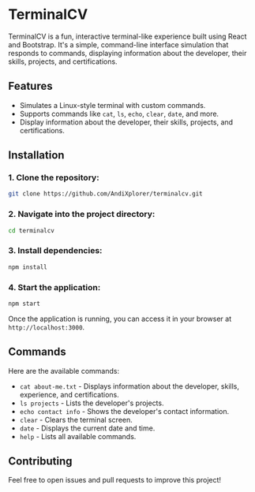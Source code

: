 
# TerminalCV

TerminalCV is a fun, interactive terminal-like experience built using React and Bootstrap. It's a simple, command-line interface simulation that responds to commands, displaying information about the developer, their skills, projects, and certifications.

## Features
- Simulates a Linux-style terminal with custom commands.
- Supports commands like `cat`, `ls`, `echo`, `clear`, `date`, and more.
- Display information about the developer, their skills, projects, and certifications.

## Installation

### 1. Clone the repository:

```bash
git clone https://github.com/AndiXplorer/terminalcv.git
```

### 2. Navigate into the project directory:

```bash
cd terminalcv
```

### 3. Install dependencies:

```bash
npm install
```

### 4. Start the application:

```bash
npm start
```

Once the application is running, you can access it in your browser at `http://localhost:3000`.

## Commands
Here are the available commands:

- `cat about-me.txt` - Displays information about the developer, skills, experience, and certifications.
- `ls projects` - Lists the developer's projects.
- `echo contact info` - Shows the developer's contact information.
- `clear` - Clears the terminal screen.
- `date` - Displays the current date and time.
- `help` - Lists all available commands.

## Contributing
Feel free to open issues and pull requests to improve this project!
